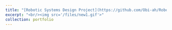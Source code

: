 ```yaml
---
title: "[Robotic Systems Design Project](https://github.com/Obi-ah/Robotics-Project-4)"
excerpt: "<br/><img src='/files/new1.gif'>"
collection: portfolio
---
```




